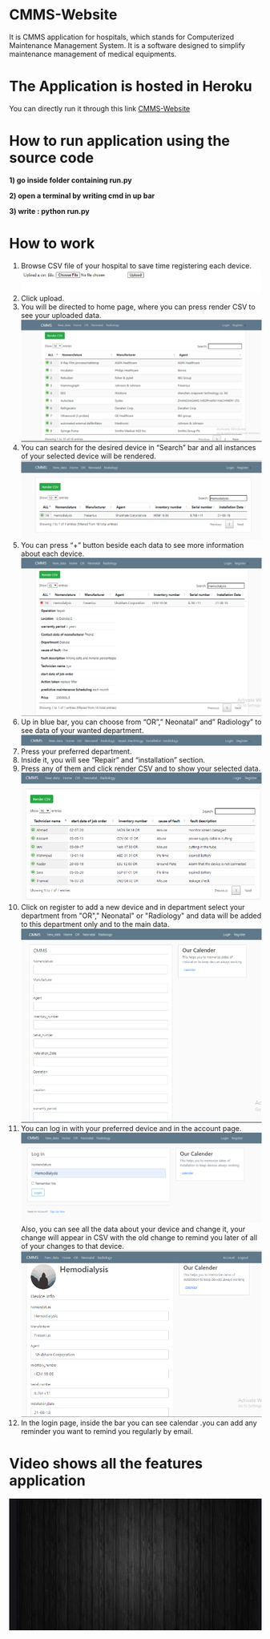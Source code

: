 # CMMS-Website
It is CMMS application for hospitals, which stands for Computerized Maintenance Management System. It is a software designed to simplify maintenance management of medical equipments.

# The Application is hosted in Heroku 
You can directly run it through this link [CMMS-Website](https://cmmssoftware.herokuapp.com/)



#  How to run application using the source code
**1) go inside folder containing run.py**

**2) open a terminal by writing cmd in up bar**

**3) write : python run.py**
# How to  work 

1. Browse CSV file of your hospital to save time registering each device.
![](img/upload.PNG)
2. Click upload.
3. You will be directed to home page, where you can press render CSV to see
your uploaded data.
![](img/screen2.PNG)
4. You can search for the desired device in “Search” bar and all instances of your
selected device will be rendered.
![](img/screen4.PNG)
5. You can press “+” button beside each data to see more information about each device.
![](img/screen3.PNG)
6. Up in blue bar, you can choose from “OR”,” Neonatal” and” Radiology” to see data of
your wanted department.
![](img/screen5.PNG)
7. Press your preferred department.
8. Inside it, you will see “Repair” and “installation” section.
9. Press any of them and click render CSV and to show your selected data.
![](img/screen6.PNG)
10. Click on register to add a new device and in department select your department from
"OR"," Neonatal" or "Radiology" and data will be added to this department only and to the
main data.
![](img/screen7.PNG)
11. You can log in with your preferred device and in the account page.
![](img/screen8.PNG)
Also, you can see all the
data about your device and change it, your change will appear in CSV with the old change to
remind you later of all of your changes to that device.
![](img/screen9.PNG)
12. In the login page, inside the bar you can see calendar .you can add any reminder you
want to remind you regularly by email.


# Video shows all the features application  
[![CMMS](img/screen10.PNG)](https://drive.google.com/file/d/1v7ubdxrLgN_5Yt8RpLFR3E4OMdhkDd3h/view "CMMS - Click to Watch!")

